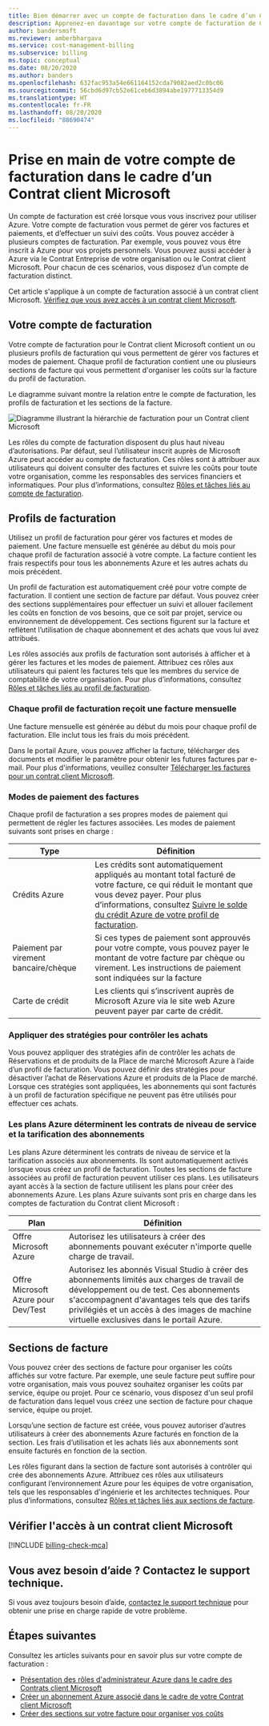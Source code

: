 ```yaml
---
title: Bien démarrer avec un compte de facturation dans le cadre d’un Contrat client Microsoft - Azure
description: Apprenez-en davantage sur votre compte de facturation de Contrat client Microsoft, notamment les profils de facturation et les modes de paiement des factures.
author: bandersmsft
ms.reviewer: amberbhargava
ms.service: cost-management-billing
ms.subservice: billing
ms.topic: conceptual
ms.date: 08/20/2020
ms.author: banders
ms.openlocfilehash: 632fac953a54e661164152cda79082aed2c0bc06
ms.sourcegitcommit: 56cbd6d97cb52e61ceb6d3894abe1977713354d9
ms.translationtype: HT
ms.contentlocale: fr-FR
ms.lasthandoff: 08/20/2020
ms.locfileid: "88690474"
---
```

# <a name="get-started-with-your-microsoft-customer-agreement-billing-account"></a>Prise en main de votre compte de facturation dans le cadre d’un Contrat client Microsoft

Un compte de facturation est créé lorsque vous vous inscrivez pour utiliser Azure. Votre compte de facturation vous permet de gérer vos factures et paiements, et d’effectuer un suivi des coûts. Vous pouvez accéder à plusieurs comptes de facturation. Par exemple, vous pouvez vous être inscrit à Azure pour vos projets personnels. Vous pouvez aussi accéder à Azure via le Contrat Entreprise de votre organisation ou le Contrat client Microsoft. Pour chacun de ces scénarios, vous disposez d’un compte de facturation distinct.

Cet article s'applique à un compte de facturation associé à un contrat client Microsoft. [Vérifiez que vous avez accès à un contrat client Microsoft](#check-access-to-a-microsoft-customer-agreement).

## <a name="your-billing-account"></a>Votre compte de facturation

Votre compte de facturation pour le Contrat client Microsoft contient un ou plusieurs profils de facturation qui vous permettent de gérer vos factures et modes de paiement. Chaque profil de facturation contient une ou plusieurs sections de facture qui vous permettent d'organiser les coûts sur la facture du profil de facturation.

Le diagramme suivant montre la relation entre le compte de facturation, les profils de facturation et les sections de la facture.

![Diagramme illustrant la hiérarchie de facturation pour un Contrat client Microsoft](./media/mca-overview/mca-billing-hierarchy.png)

Les rôles du compte de facturation disposent du plus haut niveau d’autorisations. Par défaut, seul l’utilisateur inscrit auprès de Microsoft Azure peut accéder au compte de facturation. Ces rôles sont à attribuer aux utilisateurs qui doivent consulter des factures et suivre les coûts pour toute votre organisation, comme les responsables des services financiers et informatiques. Pour plus d’informations, consultez [Rôles et tâches liés au compte de facturation](../manage/understand-mca-roles.md#billing-account-roles-and-tasks).

## <a name="billing-profiles"></a>Profils de facturation

Utilisez un profil de facturation pour gérer vos factures et modes de paiement. Une facture mensuelle est générée au début du mois pour chaque profil de facturation associé à votre compte. La facture contient les frais respectifs pour tous les abonnements Azure et les autres achats du mois précédent.

Un profil de facturation est automatiquement créé pour votre compte de facturation. Il contient une section de facture par défaut. Vous pouvez créer des sections supplémentaires pour effectuer un suivi et allouer facilement les coûts en fonction de vos besoins, que ce soit par projet, service ou environnement de développement. Ces sections figurent sur la facture et reflètent l’utilisation de chaque abonnement et des achats que vous lui avez attribués.

Les rôles associés aux profils de facturation sont autorisés à afficher et à gérer les factures et les modes de paiement. Attribuez ces rôles aux utilisateurs qui paient les factures tels que les membres du service de comptabilité de votre organisation. Pour plus d’informations, consultez [Rôles et tâches liés au profil de facturation](../manage/understand-mca-roles.md#billing-profile-roles-and-tasks).

### <a name="each-billing-profile-gets-a-monthly-invoice"></a>Chaque profil de facturation reçoit une facture mensuelle

Une facture mensuelle est générée au début du mois pour chaque profil de facturation. Elle inclut tous les frais du mois précédent.

Dans le portail Azure, vous pouvez afficher la facture, télécharger des documents et modifier le paramètre pour obtenir les futures factures par e-mail. Pour plus d'informations, veuillez consulter [Télécharger les factures pour un contrat client Microsoft](../manage/download-azure-invoice-daily-usage-date.md#download-invoices-for-a-microsoft-customer-agreement).

### <a name="invoice-payment-methods"></a>Modes de paiement des factures

Chaque profil de facturation a ses propres modes de paiement qui permettent de régler les factures associées. Les modes de paiement suivants sont prises en charge :

| Type             | Définition  |
|------------------|-------------|
|Crédits Azure    |  Les crédits sont automatiquement appliqués au montant total facturé de votre facture, ce qui réduit le montant que vous devez payer. Pour plus d’informations, consultez [Suivre le solde du crédit Azure de votre profil de facturation](../manage/mca-check-azure-credits-balance.md). |
|Paiement par virement bancaire/chèque | Si ces types de paiement sont approuvés pour votre compte, vous pouvez payer le montant de votre facture par chèque ou virement. Les instructions de paiement sont indiquées sur la facture |
|Carte de crédit | Les clients qui s’inscrivent auprès de Microsoft Azure via le site web Azure peuvent payer par carte de crédit. |

### <a name="apply-policies-to-control-purchases"></a>Appliquer des stratégies pour contrôler les achats

Vous pouvez appliquer des stratégies afin de contrôler les achats de Réservations et de produits de la Place de marché Microsoft Azure à l’aide d’un profil de facturation. Vous pouvez définir des stratégies pour désactiver l’achat de Réservations Azure et produits de la Place de marché. Lorsque ces stratégies sont appliquées, les abonnements qui sont facturés à un profil de facturation spécifique ne peuvent pas être utilisés pour effectuer ces achats.

### <a name="azure-plans-determine-pricing-and-service-level-agreement-for-subscriptions"></a>Les plans Azure déterminent les contrats de niveau de service et la tarification des abonnements

Les plans Azure déterminent les contrats de niveau de service et la tarification associés aux abonnements. Ils sont automatiquement activés lorsque vous créez un profil de facturation. Toutes les sections de facture associées au profil de facturation peuvent utiliser ces plans. Les utilisateurs ayant accès à la section de facture utilisent les plans pour créer des abonnements Azure. Les plans Azure suivants sont pris en charge dans les comptes de facturation du Contrat client Microsoft :

| Plan             | Définition  |
|------------------|-------------|
|Offre Microsoft Azure   | Autorisez les utilisateurs à créer des abonnements pouvant exécuter n'importe quelle charge de travail.  |
|Offre Microsoft Azure pour Dev/Test | Autorisez les abonnés Visual Studio à créer des abonnements limités aux charges de travail de développement ou de test. Ces abonnements s'accompagnent d'avantages tels que des tarifs privilégiés et un accès à des images de machine virtuelle exclusives dans le portail Azure. |

## <a name="invoice-sections"></a>Sections de facture

Vous pouvez créer des sections de facture pour organiser les coûts affichés sur votre facture. Par exemple, une seule facture peut suffire pour votre organisation, mais vous pouvez souhaitez organiser les coûts par service, équipe ou projet. Pour ce scénario, vous disposez d'un seul profil de facturation dans lequel vous créez une section de facture pour chaque service, équipe ou projet.

Lorsqu’une section de facture est créée, vous pouvez autoriser d’autres utilisateurs à créer des abonnements Azure facturés en fonction de la section. Les frais d’utilisation et les achats liés aux abonnements sont ensuite facturés en fonction de la section.

Les rôles figurant dans la section de facture sont autorisés à contrôler qui crée des abonnements Azure. Attribuez ces rôles aux utilisateurs configurant l’environnement Azure pour les équipes de votre organisation, tels que les responsables d'ingénierie et les architectes techniques. Pour plus d’informations, consultez [Rôles et tâches liés aux sections de facture](../manage/understand-mca-roles.md#invoice-section-roles-and-tasks).

## <a name="check-access-to-a-microsoft-customer-agreement"></a>Vérifier l'accès à un contrat client Microsoft
[!INCLUDE [billing-check-mca](../../../includes/billing-check-mca.md)]

## <a name="need-help-contact-support"></a>Vous avez besoin d’aide ? Contactez le support technique.

Si vous avez toujours besoin d’aide, [contactez le support technique](https://portal.azure.com/?#blade/Microsoft_Azure_Support/HelpAndSupportBlade) pour obtenir une prise en charge rapide de votre problème.

## <a name="next-steps"></a>Étapes suivantes

Consultez les articles suivants pour en savoir plus sur votre compte de facturation :

- [Présentation des rôles d'administrateur Azure dans le cadre des Contrats client Microsoft](../manage/understand-mca-roles.md)
- [Créer un abonnement Azure associé dans le cadre de votre Contrat client Microsoft](../manage/create-subscription.md)
- [Créer des sections sur votre facture pour organiser vos coûts](../manage/mca-section-invoice.md)
